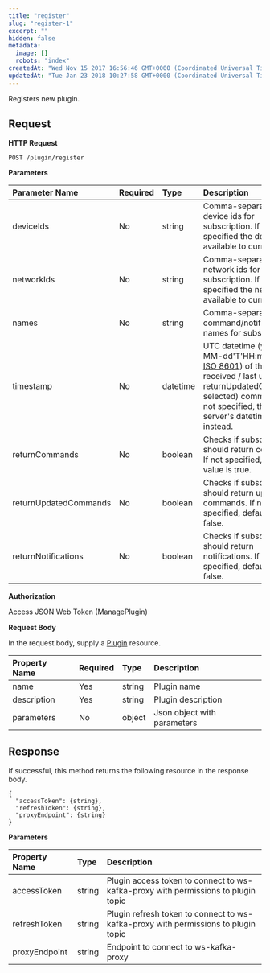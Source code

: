```yaml
---
title: "register"
slug: "register-1"
excerpt: ""
hidden: false
metadata: 
  image: []
  robots: "index"
createdAt: "Wed Nov 15 2017 16:56:46 GMT+0000 (Coordinated Universal Time)"
updatedAt: "Tue Jan 23 2018 10:27:58 GMT+0000 (Coordinated Universal Time)"
---
```

Registers new plugin.

## Request

**HTTP Request**

```text
POST /plugin/register
```

**Parameters**

| Parameter Name        | Required | Type     | Description                                                                                                                                                                                                                             |
| :-------------------- | :------- | :------- | :-------------------------------------------------------------------------------------------------------------------------------------------------------------------------------------------------------------------------------------- |
| deviceIds             | No       | string   | Comma-separated list of device ids for subscription. If not specified the devices available to current user.                                                                                                                            |
| networkIds            | No       | string   | Comma-separated list of network ids for subscription. If not specified the networks available to current user.                                                                                                                          |
| names                 | No       | string   | Comma-separated list of command/notification names for subscription.                                                                                                                                                                    |
| timestamp             | No       | datetime | UTC datetime (yyyy-MM-dd'T'HH:mm:ss.SSS [ISO 8601](https://en.wikipedia.org/wiki/ISO_8601)) of the last received  / last updated (if returnUpdatedCommands selected) command. If not specified, the server's datetime is taken instead. |
| returnCommands        | No       | boolean  | Checks if subscription should return commands. If not specified, default value is true.                                                                                                                                                 |
| returnUpdatedCommands | No       | boolean  | Checks if subscription should return updated commands. If not specified, default value is false.                                                                                                                                        |
| returnNotifications   | No       | boolean  | Checks if subscription should return notifications. If not specified, default value is false.                                                                                                                                           |

**Authorization**

Access JSON Web Token (ManagePlugin)

**Request Body**

In the request body, supply a [Plugin](doc:plugin) resource.

| Property Name | Required | Type   | Description                 |
| :------------ | :------- | :----- | :-------------------------- |
| name          | Yes      | string | Plugin name                 |
| description   | Yes      | string | Plugin description          |
| parameters    | No       | object | Json object with parameters |

## Response

If successful, this method returns the following resource in the response body.

```text
{
  "accessToken": {string},
  "refreshToken": {string},
  "proxyEndpoint": {string}
}
```

**Parameters**

| Property Name | Type   | Description                                                                        |
| :------------ | :----- | :--------------------------------------------------------------------------------- |
| accessToken   | string | Plugin access token to connect to ws-kafka-proxy with permissions to plugin topic  |
| refreshToken  | string | Plugin refresh token to connect to ws-kafka-proxy with permissions to plugin topic |
| proxyEndpoint | string | Endpoint to connect to ws-kafka-proxy                                              |
